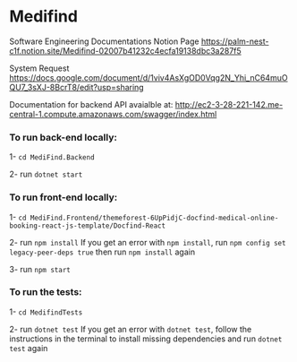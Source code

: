 # Medifind

Software Engineering Documentations Notion Page
https://palm-nest-c1f.notion.site/Medifind-02007b41232c4ecfa19138dbc3a287f5

System Request
https://docs.google.com/document/d/1viv4AsXgOD0Vqg2N_Yhi_nC64muOQU7_3sXJ-8BcrT8/edit?usp=sharing

Documentation for backend API avaialble at:
http://ec2-3-28-221-142.me-central-1.compute.amazonaws.com/swagger/index.html

### To run back-end locally:

1- ```cd MediFind.Backend```

2- run ```dotnet start```



### To run front-end locally:

1- ```cd MediFind.Frontend/themeforest-6UpPidjC-docfind-medical-online-booking-react-js-template/Docfind-React```

2- run ```npm install```
If you get an error with ```npm install```, run ```npm config set legacy-peer-deps true``` then run ```npm install``` again

3- run ```npm start```

### To run the tests:

1- ```cd MedifindTests```

2- run ```dotnet test```
If you get an error with ```dotnet test```, follow the instructions in the terminal to install missing dependencies and run ```dotnet test``` again
